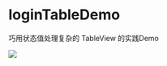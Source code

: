 # loginTableDemo
巧用状态值处理复杂的 TableView 的实践Demo

![](https://ws1.sinaimg.cn/large/006tNbRwgy1fgex1x86r5g30a50iuqg7.gif)